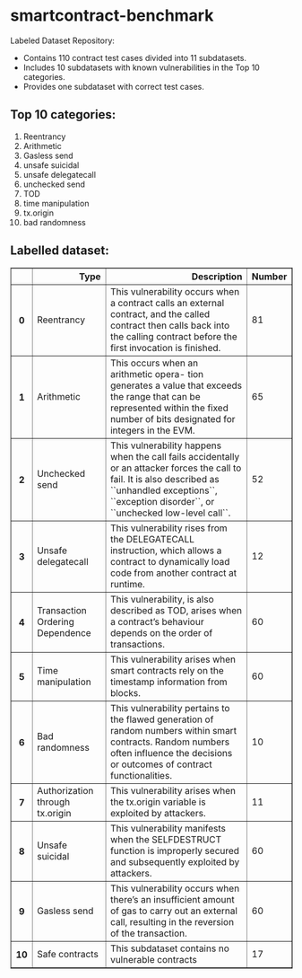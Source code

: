# smartcontract-benchmark

Labeled Dataset Repository:
- Contains 110 contract test cases divided into 11 subdatasets.
- Includes 10 subdatasets with known vulnerabilities in the Top 10 categories.
- Provides one subdataset with correct test cases.

## Top 10 categories:
1. Reentrancy
2. Arithmetic
3. Gasless send
4. unsafe suicidal
5. unsafe delegatecall
6. unchecked send
7. TOD
8. time manipulation
9. tx.origin
10. bad randomness


## Labelled dataset:

<div>
<table border="1" class="dataframe">
  <thead>
    <tr style="text-align: right;">
      <th></th>
      <th>Type</th>
      <th>Description</th>
      <th>Number</th>
    </tr>
  </thead>
  <tbody>
    <tr>
      <th>0</th>
      <td>Reentrancy</td>
      <td>This vulnerability occurs when a contract calls an external contract, and the called contract then calls back into the calling contract before the first invocation is finished. </td>
      <td>81</td>   
    </tr>
    <tr>
      <th>1</th>
      <td>Arithmetic</td>
      <td>This occurs when an arithmetic opera- tion generates a value that exceeds the range that can be represented within the fixed number of bits designated for integers in the EVM. </td>
      <td>65</td>
    </tr>
    <tr>
      <th>2</th>
      <td>Unchecked send</td>
      <td>This vulnerability happens when the call fails accidentally or an attacker forces the call to fail. It is also described as ``unhandled exceptions``, ``exception disorder``, or ``unchecked low-level call``.</td>
      <td>52</td>
    </tr>
    <tr>
      <th>3</th>
      <td>Unsafe delegatecall</td>
      <td>This vulnerability rises from the DELEGATECALL instruction, which allows a contract to dynamically load code from another contract at runtime.</td>
      <td>12</td>
    </tr>
    <tr>
      <th>4</th>
      <td>Transaction Ordering Dependence</td>
      <td>This vulnerability, is also described as TOD, arises when a contract’s behaviour depends on the order of transactions.</td>
      <td>60</td>
    </tr>
      <tr>
      <th>5</th>
      <td>Time manipulation</td>
      <td>This vulnerability arises when smart contracts rely on the timestamp information from blocks.</td>
      <td>60</td>
    </tr>
    <tr>
      <th>6</th>
      <td>Bad randomness</td>
      <td>This vulnerability pertains to the flawed generation of random numbers within smart contracts. Random numbers often influence the decisions or outcomes of contract functionalities. </td>
      <td>10</td>
    </tr>
    <tr>
      <th>7</th>
      <td>Authorization through tx.origin</td>
      <td>This vulnerability arises when the tx.origin variable is exploited by attackers. </td>
      <td>11</td>
    </tr>
      <tr>
      <th>8</th>
      <td>Unsafe suicidal</td>
      <td>This vulnerability manifests when the SELFDESTRUCT function is improperly secured and subsequently exploited by attackers. </td>
      <td>60</td>
    </tr>
        <tr>
      <th>9</th>
      <td>Gasless send</td>
      <td>This vulnerability occurs when there’s an insufficient amount of gas to carry out an external call, resulting in the reversion of the transaction.</td>
      <td>60</td>
    </tr>
        <tr>
      <th>10</th>
      <td>Safe contracts</td>
      <td>This subdataset contains no vulnerable contracts</td>
      <td>17</td>
    </tr>
  </tbody>
</table>
</div>

